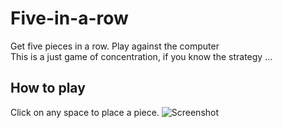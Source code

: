 # Five-in-a-row
Get five pieces in a row. Play against the computer<br>
This is a just game of concentration, if you know the strategy ...
## How to play
Click on any space to place a piece.
<img src="Five-in-a-row/5-in-a-row.png" alt="Screenshot"/>
